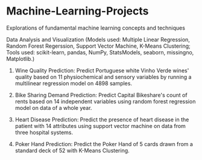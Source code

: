 # Machine-Learning-Projects
Explorations of fundamental machine learning concepts and techniques

Data Analysis and Visualization (Models used: Multiple Linear Regression, Random Forest Regerssion, Support Vector Machine, K-Means Clustering; Tools used: scikit-learn, pandas, NumPy, StatsModels, seaborn, missingno, Matplotlib.)

1. Wine Quality Prediction:
Predict Portuguese white Vinho Verde wines' quality based on 11 physiochemical and sensory variables by running a multilinear regression model on 4898 samples. 

2. Bike Sharing Demand Prediction:
Predict Capital Bikeshare's count of rents based on 14 independent variables using random forest regression model on data of a whole year.

3. Heart Disease Prediction: 
Predict the presence of heart disease in the patient with 14 attributes using support vector machine on data from three hospital systems.
        
4. Poker Hand Prediction:
Predict the Poker Hand of 5 cards drawn from a standard deck of 52 with K-Means Clustering.

